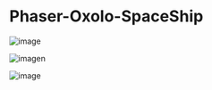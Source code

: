 # Phaser-Oxolo-SpaceShip
![image](https://user-images.githubusercontent.com/52834318/161879691-fe0d1176-89c6-4e04-a0ee-7180cf22c442.png)

![imagen](https://user-images.githubusercontent.com/52834318/161625766-9f983747-47b3-4b4f-a50e-8fec941d8056.png)

![image](https://user-images.githubusercontent.com/52834318/161430485-7f11f717-eb40-447f-bd1b-39c4ed7ee29e.png)
